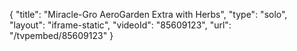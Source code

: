 {
    "title": "Miracle-Gro AeroGarden Extra with Herbs",
    "type": "solo",
    "layout": "iframe-static",
    "videoId": "85609123",
    "url": "\/tvpembed\/85609123"
}
